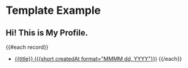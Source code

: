 # Template Example

## Hi! This is My Profile.

{{#each record}}
  - [{{title}} ({{short createdAt format="MMMM dd, YYYY"}})](https://buzhou.top/blogs/{{slug}})
{{/each}}
